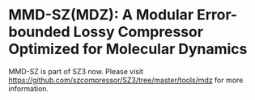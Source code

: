 MMD-SZ(MDZ): A Modular Error-bounded Lossy Compressor Optimized for Molecular Dynamics
=====
MMD-SZ is part of SZ3 now. Please visit https://github.com/szcompressor/SZ3/tree/master/tools/mdz for more information.
